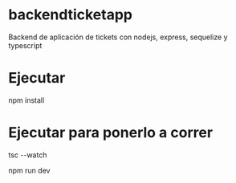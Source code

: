 # backendticketapp
Backend de aplicación de tickets con nodejs, express, sequelize y typescript

# Ejecutar

npm install

# Ejecutar para ponerlo a correr

tsc --watch

npm run dev
